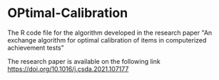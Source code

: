 # OPtimal-Calibration
The R code file for the algorithm developed in the research paper "An exchange algorithm for optimal calibration of items in computerized achievement tests"


The research paper is available on the following link
https://doi.org/10.1016/j.csda.2021.107177 
